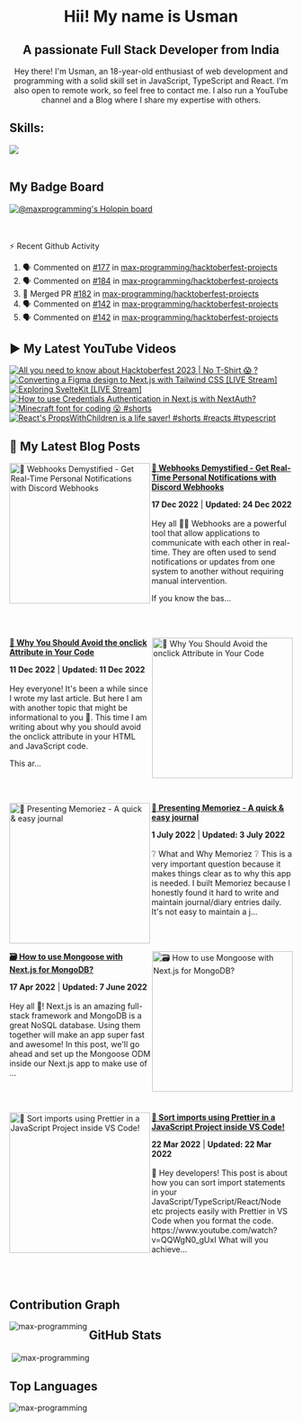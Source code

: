 <h1 align="center">Hii! My name is Usman</h1>
<h2 align="center">A passionate Full Stack Developer from India</h2>
<p align="center" >
 Hey there! I'm Usman, an 18-year-old enthusiast of web development and programming with a solid skill set in JavaScript, TypeScript and React. I'm also open to remote work, so feel free to contact me. I also run a YouTube channel and a Blog where I share my expertise with others.
</p>


<!--START_SECTION:waka-->
<!--END_SECTION:waka-->

<!--<p align="center">
<a href="https://twitter.com/maxprogramming1" target="blank"><img align="center" src="https://cdn.jsdelivr.net/npm/simple-icons@3.0.1/icons/twitter.svg" alt="maxprogramming1" height="30" width="30" /></a>
<a href="https://stackoverflow.com/users/11727541" target="blank"><img align="center" src="https://cdn.jsdelivr.net/npm/simple-icons@3.0.1/icons/stackoverflow.svg" alt="11727541" height="30" width="30" /></a>
<a href="https://codesandbox.com/max-programming" target="blank"><img align="center" src="https://cdn.jsdelivr.net/npm/simple-icons@3.0.1/icons/codesandbox.svg" alt="max-programming" height="30" width="30" /></a>
<a href="https://fb.com/usman.sabuwala.7" target="blank"><img align="center" src="https://cdn.jsdelivr.net/npm/simple-icons@3.0.1/icons/facebook.svg" alt="usman sabuwala" height="30" width="30" /></a>
<a href="https://instagram.com/usmansabuwala7" target="blank"><img align="center" src="https://cdn.jsdelivr.net/npm/simple-icons@3.0.1/icons/instagram.svg" alt="usmansabuwala7" height="30" width="30" /></a>
<a href="https://www.youtube.com/c/max programming" target="blank"><img align="center" src="https://cdn.jsdelivr.net/npm/simple-icons@3.0.1/icons/youtube.svg" alt="max programming" height="30" width="30" /></a>
</p>-->
<!-- <p align="left"><img src="https://devicons.github.io/devicon/devicon.git/icons/bootstrap/bootstrap-plain.svg" alt="bootstrap" width="40" height="40"/> <img src="https://devicons.github.io/devicon/devicon.git/icons/css3/css3-original-wordmark.svg" alt="css3" width="40" height="40"/> <img src="https://devicons.github.io/devicon/devicon.git/icons/electron/electron-original.svg" alt="electron" width="40" height="40"/> <img src="https://devicons.github.io/devicon/devicon.git/icons/html5/html5-original-wordmark.svg" alt="html5" width="40" height="40"/> <img src="https://devicons.github.io/devicon/devicon.git/icons/javascript/javascript-original.svg" alt="javascript" width="40" height="40"/> <img src="https://devicons.github.io/devicon/devicon.git/icons/linux/linux-original.svg" alt="linux" width="40" height="40"/> <img src="https://devicons.github.io/devicon/devicon.git/icons/python/python-original.svg" alt="python" width="40" height="40"/> <img src="https://devicons.github.io/devicon/devicon.git/icons/react/react-original-wordmark.svg" alt="react" width="40" height="40"/> <img src="https://devicons.github.io/devicon/devicon.git/icons/vuejs/vuejs-original-wordmark.svg" alt="vuejs" width="40" height="40"/></p> -->

## Skills:

  <a href="https://skillicons.dev">
    <img src="https://skillicons.dev/icons?i=js,ts,nextjs,react,vite,nodejs,prisma,vscode,py,git,github,githubactions,astro,css,tailwind,express,fastapi,firebase,mongodb,supabase,dart,flutter,netlify,vercel" />
  </a>

<br>
<br>

## My Badge Board

[![@maxprogramming's Holopin board](https://holopin.me/maxprogramming)](https://holopin.io/@maxprogramming)


<br />
<br />

  <summary>⚡ Recent Github Activity</summary>

<!--START_SECTION:activity-->
1. 🗣 Commented on [#177](https://github.com/max-programming/hacktoberfest-projects/issues/177#issuecomment-1752146562) in [max-programming/hacktoberfest-projects](https://github.com/max-programming/hacktoberfest-projects)
2. 🗣 Commented on [#184](https://github.com/max-programming/hacktoberfest-projects/pull/184#issuecomment-1752146066) in [max-programming/hacktoberfest-projects](https://github.com/max-programming/hacktoberfest-projects)
3. 🎉 Merged PR [#182](https://github.com/max-programming/hacktoberfest-projects/pull/182) in [max-programming/hacktoberfest-projects](https://github.com/max-programming/hacktoberfest-projects)
4. 🗣 Commented on [#142](https://github.com/max-programming/hacktoberfest-projects/pull/142#issuecomment-1751979116) in [max-programming/hacktoberfest-projects](https://github.com/max-programming/hacktoberfest-projects)
5. 🗣 Commented on [#142](https://github.com/max-programming/hacktoberfest-projects/pull/142#issuecomment-1751979045) in [max-programming/hacktoberfest-projects](https://github.com/max-programming/hacktoberfest-projects)
<!--END_SECTION:activity-->

## ▶ My Latest YouTube Videos
<!-- BEGIN YOUTUBE-CARDS -->
[![All you need to know about Hacktoberfest 2023 | No T-Shirt 😱 ?](https://ytcards.demolab.com/?id=Bk5AAO8AdkA&title=All+you+need+to+know+about+Hacktoberfest+2023+%7C+No+T-Shirt+%F0%9F%98%B1+%3F&lang=en&timestamp=1695577122&background_color=%230d1117&title_color=%23ffffff&stats_color=%23dedede&max_title_lines=1&width=250&border_radius=5 "All you need to know about Hacktoberfest 2023 | No T-Shirt 😱 ?")](https://www.youtube.com/watch?v=Bk5AAO8AdkA)
[![Converting a Figma design to Next.js with Tailwind CSS [LIVE Stream]](https://ytcards.demolab.com/?id=fgrlH9pbVU0&title=Converting+a+Figma+design+to+Next.js+with+Tailwind+CSS+%5BLIVE+Stream%5D&lang=en&timestamp=1686090902&background_color=%230d1117&title_color=%23ffffff&stats_color=%23dedede&max_title_lines=1&width=250&border_radius=5 "Converting a Figma design to Next.js with Tailwind CSS [LIVE Stream]")](https://www.youtube.com/watch?v=fgrlH9pbVU0)
[![Exploring SvelteKit [LIVE Stream]](https://ytcards.demolab.com/?id=TZGjXXHis5o&title=Exploring+SvelteKit+%5BLIVE+Stream%5D&lang=en&timestamp=1683884681&background_color=%230d1117&title_color=%23ffffff&stats_color=%23dedede&max_title_lines=1&width=250&border_radius=5 "Exploring SvelteKit [LIVE Stream]")](https://www.youtube.com/watch?v=TZGjXXHis5o)
[![How to use Credentials Authentication in Next.js with NextAuth?](https://ytcards.demolab.com/?id=fqXC2V-MSV4&title=How+to+use+Credentials+Authentication+in+Next.js+with+NextAuth%3F&lang=en&timestamp=1683455019&background_color=%230d1117&title_color=%23ffffff&stats_color=%23dedede&max_title_lines=1&width=250&border_radius=5 "How to use Credentials Authentication in Next.js with NextAuth?")](https://www.youtube.com/watch?v=fqXC2V-MSV4)
[![Minecraft font for coding 😮 #shorts](https://ytcards.demolab.com/?id=-USe7B99Xtw&title=Minecraft+font+for+coding+%F0%9F%98%AE+%23shorts&lang=en&timestamp=1683204230&background_color=%230d1117&title_color=%23ffffff&stats_color=%23dedede&max_title_lines=1&width=250&border_radius=5 "Minecraft font for coding 😮 #shorts")](https://www.youtube.com/watch?v=-USe7B99Xtw)
[![React's PropsWithChildren is a life saver! #shorts #reacts #typescript](https://ytcards.demolab.com/?id=7-bXsX5Jyl4&title=React%27s+PropsWithChildren+is+a+life+saver%21+%23shorts+%23reacts+%23typescript&lang=en&timestamp=1683121697&background_color=%230d1117&title_color=%23ffffff&stats_color=%23dedede&max_title_lines=1&width=250&border_radius=5 "React's PropsWithChildren is a life saver! #shorts #reacts #typescript")](https://www.youtube.com/watch?v=7-bXsX5Jyl4)
<!-- END YOUTUBE-CARDS -->
   
## 👀 My Latest Blog Posts 
   
<!-- HASHNODE_BLOG:START -->
<p align="left">
<a href="https://blog.usmans.me/webhooks-101" title="🎣 Webhooks Demystified - Get Real-Time Personal Notifications with Discord Webhooks"><img src="https://cdn.hashnode.com/res/hashnode/image/upload/v1671194963625/CNEO1c9HL.png" alt="🎣 Webhooks Demystified - Get Real-Time Personal Notifications with Discord Webhooks" width="250px" align="left" /></a>
<a href="https://blog.usmans.me/webhooks-101" title="🎣 Webhooks Demystified - Get Real-Time Personal Notifications with Discord Webhooks"><strong>🎣 Webhooks Demystified - Get Real-Time Personal Notifications with Discord Webhooks</strong></a>
<div><strong>17 Dec 2022</strong> | <strong>Updated: 24 Dec 2022</strong></div>
<br/> Hey all 👋👋
Webhooks are a powerful tool that allow applications to communicate with each other in real-time. They are often used to send notifications or updates from one system to another without requiring manual intervention.

If you know the bas... </p> <br/> <br/>
<p align="left">
<a href="https://blog.usmans.me/why-you-should-avoid-the-onclick-attribute-in-your-code" title="🛑 Why You Should Avoid the onclick Attribute in Your Code"><img src="https://cdn.hashnode.com/res/hashnode/image/upload/v1670764121043/qWsc4ln31.gif" alt="🛑 Why You Should Avoid the onclick Attribute in Your Code" width="250px" align="right" /></a>
<a href="https://blog.usmans.me/why-you-should-avoid-the-onclick-attribute-in-your-code" title="🛑 Why You Should Avoid the onclick Attribute in Your Code"><strong>🛑 Why You Should Avoid the onclick Attribute in Your Code</strong></a>
<div><strong>11 Dec 2022</strong> | <strong>Updated: 11 Dec 2022</strong></div>
<br/> Hey everyone! It's been a while since I wrote my last article. But here I am with another topic that might be informational to you 🙂.
This time I am writing about why you should avoid the onclick attribute in your HTML and JavaScript code.


This ar... </p> <br/> <br/>
<p align="left">
<a href="https://blog.usmans.me/memoriez" title="🎉 Presenting Memoriez - A quick & easy journal"><img src="https://cdn.hashnode.com/res/hashnode/image/upload/v1656647378837/zTE_GI6xd.png" alt="🎉 Presenting Memoriez - A quick & easy journal" width="250px" align="left" /></a>
<a href="https://blog.usmans.me/memoriez" title="🎉 Presenting Memoriez - A quick & easy journal"><strong>🎉 Presenting Memoriez - A quick & easy journal</strong></a>
<div><strong>1 July 2022</strong> | <strong>Updated: 3 July 2022</strong></div>
<br/> ❔ What and Why Memoriez ❔
This is a very important question because it makes things clear as to why this app is needed.
I built Memoriez because I honestly found it hard to write and maintain journal/diary entries daily.
It's not easy to maintain a j... </p> <br/> <br/>
<p align="left">
<a href="https://blog.usmans.me/how-to-use-mongoose-with-nextjs-for-mongodb" title="🗃️ How to use Mongoose with Next.js for MongoDB?"><img src="https://cdn.hashnode.com/res/hashnode/image/upload/v1650185052230/2wzY_Fd6f.png" alt="🗃️ How to use Mongoose with Next.js for MongoDB?" width="250px" align="right" /></a>
<a href="https://blog.usmans.me/how-to-use-mongoose-with-nextjs-for-mongodb" title="🗃️ How to use Mongoose with Next.js for MongoDB?"><strong>🗃️ How to use Mongoose with Next.js for MongoDB?</strong></a>
<div><strong>17 Apr 2022</strong> | <strong>Updated: 7 June 2022</strong></div>
<br/> Hey all 👋!
Next.js is an amazing full-stack framework and MongoDB is a great NoSQL database. Using them together will make an app super fast and awesome! In this post, we'll go ahead and set up the Mongoose ODM inside our Next.js app to make use of ... </p> <br/> <br/>
<p align="left">
<a href="https://blog.usmans.me/sort-imports-using-prettier-in-a-javascript-project-inside-vs-code" title="🎨 Sort imports using Prettier in a JavaScript Project inside VS Code!"><img src="https://cdn.hashnode.com/res/hashnode/image/upload/v1647939834412/-rOHcxwbV.png" alt="🎨 Sort imports using Prettier in a JavaScript Project inside VS Code!" width="250px" align="left" /></a>
<a href="https://blog.usmans.me/sort-imports-using-prettier-in-a-javascript-project-inside-vs-code" title="🎨 Sort imports using Prettier in a JavaScript Project inside VS Code!"><strong>🎨 Sort imports using Prettier in a JavaScript Project inside VS Code!</strong></a>
<div><strong>22 Mar 2022</strong> | <strong>Updated: 22 Mar 2022</strong></div>
<br/> 👋 Hey developers! This post is about how you can sort import statements in your JavaScript/TypeScript/React/Node etc projects easily with Prettier in VS Code when you format the code.
https://www.youtube.com/watch?v=QQWgN0_gUxI
What will you achieve... </p> <br/> <br/>
<!-- HASHNODE_BLOG:END -->

<!--START_SECTION:waka-->
<!--END_SECTION:waka-->

## Contribution Graph
<p><img align="left" src="https://activity-graph.herokuapp.com/graph?username=max-programming&theme=github" alt="max-programming" /></p> 

## GitHub Stats
<p>&nbsp;<img align="center" src="https://github-readme-stats.vercel.app/api?username=max-programming&show_icons=true&theme=react&count_private=true" alt="max-programming" /></p>

## Top Languages
<p><img align="left" src="https://github-readme-stats.max-programming.vercel.app/api/top-langs/?username=max-programming&layout=compact&hide=html&theme=react" alt="max-programming" /></p> 
